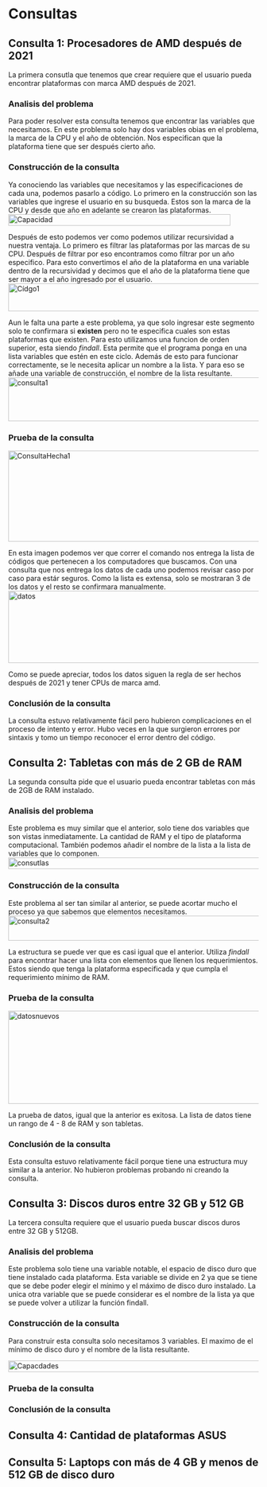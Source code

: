 # **Consultas**
## Consulta 1: Procesadores de AMD después de 2021
La primera consutla que tenemos que crear requiere que el usuario pueda encontrar plataformas con marca AMD después de 2021. 
### Analisis del problema
Para poder resolver esta consulta tenemos que encontrar las variables que necesitamos. En este problema solo hay dos variables obias en el problema, la marca de la CPU y el año de obtención. Nos especifican que la plataforma tiene que ser después cierto año.
### Construcción de la consulta
Ya conociendo las variables que necesitamos y las especificaciones de cada una, podemos pasarlo a código. Lo primero en la construcción son las variables que ingrese el usuario en su busqueda. Estos son la marca de la CPU y desde que año en adelante se crearon las plataformas.  
<img width="447" height="23" alt="Capacidad" src="https://github.com/user-attachments/assets/73139acd-6900-435a-b177-5677e0190e66" />

Después de esto podemos ver como podemos utilizar recursividad a nuestra ventaja. Lo primero es filtrar las plataformas por las marcas de su CPU. Después de filtrar por eso encontramos como filtrar por un año especifico. Para esto convertimos el año de la plataforma en una variable dentro de la recursividad y decimos que el año de la plataforma tiene que ser mayor a el año ingresado por el usuario.  
<img width="697" height="56" alt="Cídgo1" src="https://github.com/user-attachments/assets/4dd570ae-2f40-4b13-b10d-5f3539b5ea2f" />

Aun le falta una parte a este problema, ya que solo ingresar este segmento solo te confirmara si **existen** pero no te especifica cuales son estas plataformas que existen. Para esto utilizamos una funcion de orden superior, esta siendo _findall_. Esta permite que el programa ponga en una lista variables que estén en este ciclo. Además de esto para funcionar correctamente, se le necesita aplicar un nombre a la lista. Y para eso se añade una variable de construcción, el nombre de la lista resultante.  
<img width="1250" height="88" alt="consulta1" src="https://github.com/user-attachments/assets/7950e8ae-478f-4a49-ae5f-71d1bc85a73f" />

### Prueba de la consulta
<img width="957" height="183" alt="ConsultaHecha1" src="https://github.com/user-attachments/assets/411c45cd-6ab2-4c79-a5cc-e66262a5513d" />  

En esta imagen podemos ver que correr el comando nos entrega la lista de códigos que pertenecen a los computadores que buscamos. Con una consulta que nos entrega los datos de cada uno podemos revisar caso por caso para estár seguros. Como la lista es extensa, solo se mostraran 3 de los datos y el resto se confirmara manualmente.  
<img width="815" height="145" alt="datos" src="https://github.com/user-attachments/assets/75b20064-ec4e-4947-a954-8a016bd28d27" />   

Como se puede apreciar, todos los datos siguen la regla de ser hechos después de 2021 y tener CPUs de marca amd.

### Conclusión de la consulta
La consulta estuvo relativamente fácil pero hubieron complicaciones en el proceso de intento y error. Hubo veces en la que surgieron errores por sintaxis y tomo un tiempo reconocer el error dentro del código. 
## Consulta 2: Tabletas con más de 2 GB de RAM
La segunda consulta pide que el usuario pueda encontrar tabletas con más de 2GB de RAM instalado.  
### Analisis del problema
Este problema es muy similar que el anterior, solo tiene dos variables que son vistas inmediatamente. La cantidad de RAM y el tipo de plataforma computacional. También podemos añadir el nombre de la lista a la lista de variables que lo componen.  
<img width="676" height="23" alt="consutlas" src="https://github.com/user-attachments/assets/01878630-3afe-4566-8b22-4b63d230cdcb" />  

### Construcción de la consulta
Este problema al ser tan similar al anterior, se puede acortar mucho el proceso ya que sabemos que elementos necesitamos.  
<img width="1237" height="50" alt="consulta2" src="https://github.com/user-attachments/assets/762748bd-42d0-485a-8d39-709dbfd51430" />  

La estructura se puede ver que es casi igual que el anterior. Utiliza _findall_ para encontrar hacer una lista con elementos que llenen los requerimientos. Estos siendo que tenga la plataforma especificada y que cumpla el requerimiento mínimo de RAM. 
### Prueba de la consulta
<img width="845" height="187" alt="datosnuevos" src="https://github.com/user-attachments/assets/e0dc6afb-88a1-48ff-8f7a-516c28b40a07" />  

La prueba de datos, igual que la anterior es exitosa. La lista de datos tiene un rango de 4 - 8 de RAM y son tabletas. 
### Conclusión de la consulta
Esta consulta estuvo relativamente fácil porque tiene una estructura muy similar a la anterior. No hubieron problemas probando ni creando la consulta.  

## Consulta 3: Discos duros entre 32 GB y 512 GB
La tercera consulta requiere que el usuario pueda buscar discos duros entre 32 GB y 512GB.  
### Analisis del problema
Este problema solo tiene una variable notable, el espacio de disco duro que tiene instalado cada plataforma. Esta variable se divide en 2 ya que se tiene que se debe poder elegir el mínimo y el máximo de disco duro instalado. La unica otra variable que se puede considerar es el nombre de la lista ya que se puede volver a utilizar la función findall. 
### Construcción de la consulta
Para construir esta consulta solo necesitamos 3 variables. El maximo de el mínimo de disco duro y el nombre de la lista resultante. 

<img width="877" height="23" alt="Capacdades" src="https://github.com/user-attachments/assets/ee185d81-ef79-4c48-a980-e0c8d9445223" />  


### Prueba de la consulta
### Conclusión de la consulta

## Consulta 4: Cantidad de plataformas ASUS
## Consulta 5: Laptops con más de 4 GB y menos de 512 GB de disco duro
